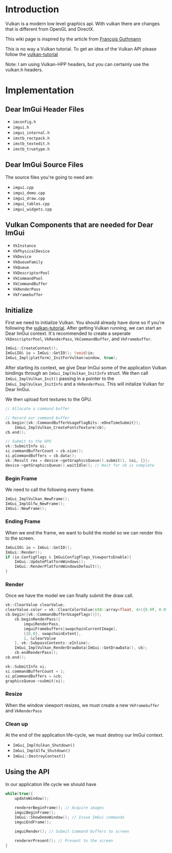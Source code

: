 # Introduction

Vulkan is a modern low level graphics api. With vulkan there are changes that is different from OpenGL and DirectX.

This wiki page is inspired by the article from [François Guthmann](https://frguthmann.github.io/posts/vulkan_imgui/)

This is no way a Vulkan tutorial. To get an idea of the Vulkan API please follow the [vulkan-tutorial](https://vulkan-tutorial.com/)

Note: I am using Vulkan-HPP headers, but you can certainly use the vulkan.h headers.

# Implementation

## Dear ImGui Header Files

* `imconfig.h`
* `imgui.h`
* `imgui_internal.h`
* `imstb_rectpack.h`
* `imstb_textedit.h`
* `imstb_truetype.h`

## Dear ImGui Source Files

The source files you're going to need are:

* `imgui.cpp`
* `imgui_demo.cpp`
* `imgui_draw.cpp`
* `imgui_tables.cpp`
* `imgui_widgets.cpp`

## Vulkan Components that are needed for Dear ImGui
- `VkInstance`
- `VkPhysicalDevice`
- `VkDevice`
- `VkQueueFamily`
- `VkQueue`
- `VkDescriptorPool`
- `VkCommandPool`
- `VkCommandBuffer`
- `VkRenderPass`
- `VkFramebuffer`

## Initialize

First we need to initialize Vulkan. You should already have done so if you're following the [vulkan-tutorial](https://vulkan-tutorial.com/). After getting Vulkan running, we can start an Dear ImGui context. It's recommended to create a seperate `VkDescriptorPool`, `VkRenderPass`, `VkCommandBuffer`, and `VkFramebuffer`. 

```c++
ImGui::CreateContext();
ImGuiIO& io = ImGui::GetIO(); (void)io;
ImGui_Impl{platform}_InitForVulkan(window, true);
```

After starting its context, we give Dear ImGui some of the application Vulkan bindings through an `ImGui_ImplVulkan_InitInfo` struct. We then call `ImGui_ImplVulkan_Init()` passing in a pointer to the `ImGui_ImplVulkan_InitInfo` and a `VkRenderPass`. This will initalize Vulkan for Dear ImGui. 

We then upload font textures to the GPU.

```c++
// Allocate a command buffer

// Record our command buffer
cb.begin({vk::CommandBufferUsageFlagBits::eOneTimeSubmit});
	ImGui_ImplVulkan_CreateFontsTexture(cb);
cb.end();

// Submit to the GPU
vk::SubmitInfo si;
si.commandBufferCount = cb.size();
si.pCommandBuffers = cb.data();
vk::Result res = device->getGraphicsQueue().submit(1, &si, {});
device->getGraphicsQueue().waitIdle(); // Wait for cb is complete
```

### Begin Frame
We need to call the following every frame.

```c++
ImGui_ImplVulkan_NewFrame();
ImGui_ImplGlfw_NewFrame();
ImGui::NewFrame();
```

### Ending Frame
When we end the frame, we want to build the model so we can render this to the screen.
```c++
ImGuiIO& io = ImGui::GetIO();
ImGui::Render();
if (io.ConfigFlags & ImGuiConfigFlags_ViewportsEnable){
	ImGui::UpdatePlatformWindows();
	ImGui::RenderPlatformWindowsDefault();
}
```

### Render
Once we have the model we can finally submit the draw call.
```c++
vk::ClearValue clearValue;
clearValue.color = vk::ClearColorValue(std::array<float, 4>({0.0f, 0.0f, 0.0f, 1.0f}));
cb.begin({vk::CommandBufferUsageFlags()});
	cb.beginRenderPass({
		imguiRenderPass, 
		imguiFramebuffers[swapchainCurrentImage], 
		{{0,0}, swapchainExtent}, 
		1, &clearValue
	}, vk::SubpassContents::eInline);
	ImGui_ImplVulkan_RenderDrawData(ImGui::GetDrawData(), cb);
	cb.endRenderPass();
cb.end();

vk::SubmitInfo si;
si.commandBufferCount = 1;
si.pCommandBuffers = &cb;
graphicsQueue->submit(si);
```

### Resize

When the window viewport resizes, we must create a new `VkFramebuffer` and `VkRenderPass`

### Clean up

At the end of the application life-cycle, we must destroy our ImGui context. 

* `ImGui_ImplVulkan_Shutdown()`
* `ImGui_ImplGlfw_Shutdown()`
* `ImGui::DestroyContext()`

## Using the API
In our application life cycle we should have
```c++
while(true){
    updateWindow();
    
    rendererBeginFrame(); // Acquire images
    imguiBeginFrame();
    ImGui::ShowDemoWindow(); // Issue ImGui commands
    imguiEndFrame();

    imguiRender(); // Submit Command buffers to screen

    rendererPresent(); // Present to the screen
}
```